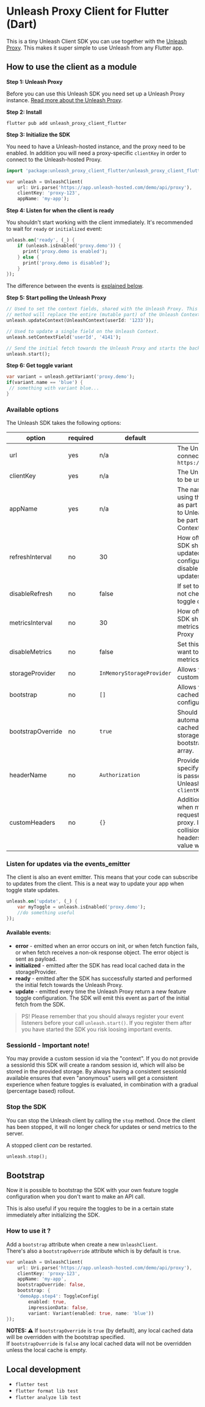 # Unleash Proxy Client for Flutter (Dart)

This is a tiny Unleash Client SDK you can use together with the
[Unleash Proxy](https://docs.getunleash.io/sdks/unleash-proxy).
This makes it super simple to use Unleash from any Flutter app.

## How to use the client as a module

**Step 1: Unleash Proxy**

Before you can use this Unleash SDK you need set up a Unleash Proxy instance. [Read more about the Unleash Proxy](https://docs.getunleash.io/sdks/unleash-proxy).


**Step 2: Install**

```
flutter pub add unleash_proxy_client_flutter
```

**Step 3: Initialize the SDK**

You need to have a Unleash-hosted instance, and the proxy need to be enabled. In addition you will need a proxy-specific `clientKey` in order to connect  to the Unleash-hosted Proxy.

```dart
import 'package:unleash_proxy_client_flutter/unleash_proxy_client_flutter.dart';

var unleash = UnleashClient(
    url: Uri.parse('https://app.unleash-hosted.com/demo/api/proxy'),
    clientKey: 'proxy-123',
    appName: 'my-app');
```

**Step 4: Listen for when the client is ready**

You shouldn't start working with the client immediately. It's recommended to wait for `ready` or `initialized` event:

```dart
unleash.on('ready', (_) {
    if (unleash.isEnabled('proxy.demo')) {
      print('proxy.demo is enabled');
    } else {
      print('proxy.demo is disabled');
    }
});
```

The difference between the events is [explained below](#available-events).

**Step 5: Start polling the Unleash Proxy**

```dart
// Used to set the context fields, shared with the Unleash Proxy. This 
// method will replace the entire (mutable part) of the Unleash Context.
unleash.updateContext(UnleashContext(userId: '1233'));

// Used to update a single field on the Unleash Context.
unleash.setContextField('userId', '4141');

// Send the initial fetch towards the Unleash Proxy and starts the background polling
unleash.start();
```

**Step 6: Get toggle variant**

```dart
var variant = unleash.getVariant('proxy.demo');
if(variant.name == 'blue') {
 // something with variant blue...
}
```

### Available options

The Unleash SDK takes the following options:

| option            | required | default                   | description                                                                                                                                      |
|-------------------|----------|---------------------------|--------------------------------------------------------------------------------------------------------------------------------------------------|
| url               | yes | n/a                       | The Unleash Proxy URL to connect to. E.g.: `https://examples.com/proxy`                                                                         |
| clientKey         | yes | n/a                       | The Unleash Proxy Secret to be used                                                                                                             | 
| appName           | yes | n/a                       | The name of the application using this SDK. Will be used as part of the metrics sent to Unleash Proxy. Will also be part of the Unleash Context. | 
| refreshInterval   | no | 30                        | How often, in seconds, the SDK should check for updated toggle configuration. If set to 0 will disable checking for updates                 |
| disableRefresh    | no | false                     | If set to true, the client will not check for updated toggle configuration                                                                |
| metricsInterval   | no | 30                        | How often, in seconds, the SDK should send usage metrics back to Unleash Proxy                                                              | 
| disableMetrics    | no | false                     | Set this option to `true` if you want to disable usage metrics
| storageProvider   | no | `InMemoryStorageProvider` | Allows you to inject a custom storeProvider                                                                              |
| bootstrap         | no | `[]`                      | Allows you to bootstrap the cached feature toggle configuration.                                                                               | 
| bootstrapOverride | no| `true`                    | Should the bootstrap automatically override cached data in the local-storage. Will only be used if bootstrap is not an empty array.     |
| headerName        | no| `Authorization`           | Provides possiblity to specify custom header that is passed to Unleash / Unleash Proxy with the `clientKey` |
| customHeaders     | no| `{}`                      | Additional headers to use when making HTTP requests to the Unleash proxy. In case of name collisions with the default headers, the `customHeaders` value will be used. |

### Listen for updates via the events_emitter

The client is also an event emitter. This means that your code can subscribe to updates from the client.
This is a neat way to update your app when toggle state updates.

```dart
unleash.on('update', (_) {
    var myToggle = unleash.isEnabled('proxy.demo');
    //do something useful
});
```

#### Available events:

- **error** - emitted when an error occurs on init, or when fetch function fails, or when fetch receives a non-ok response object. The error object is sent as payload.
- **initialized** - emitted after the SDK has read local cached data in the storageProvider.
- **ready** - emitted after the SDK has successfully started and performed the initial fetch towards the Unleash Proxy.
- **update** - emitted every time the Unleash Proxy return a new feature toggle configuration. The SDK will emit this event as part of the initial fetch from the SDK.

> PS! Please remember that you should always register your event listeners before your call `unleash.start()`. If you register them after you have started the SDK you risk loosing important events.

### SessionId - Important note!

You may provide a custom session id via the "context". If you do not provide a sessionId this SDK will create a random session id, which will also be stored in the provided storage. By always having a consistent sessionId available ensures that even "anonymous" users will get a consistent experience when feature toggles is evaluated, in combination with a gradual (percentage based) rollout.

### Stop the SDK
You can stop the Unleash client by calling the `stop` method. Once the client has been stopped, it will no longer check for updates or send metrics to the server.

A stopped client _can_ be restarted.

```dart
unleash.stop();
```


## Bootstrap
Now it is possible to bootstrap the SDK with your own feature toggle configuration when you don't want to make an API call.

This is also useful if you require the toggles to be in a certain state immediately after initializing the SDK.

### How to use it ?
Add a `bootstrap` attribute when create a new `UnleashClient`.  
There's also a `bootstrapOverride` attribute which is by default is `true`.

```dart
var unleash = UnleashClient(
    url: Uri.parse('https://app.unleash-hosted.com/demo/api/proxy'),
    clientKey: 'proxy-123',
    appName: 'my-app',
    bootstrapOverride: false,
    bootstrap: {
    'demoApp.step4': ToggleConfig(
        enabled: true,
        impressionData: false,
        variant: Variant(enabled: true, name: 'blue'))
});
```
**NOTES: ⚠️**
If `bootstrapOverride` is `true` (by default), any local cached data will be overridden with the bootstrap specified.   
If `bootstrapOverride` is `false` any local cached data will not be overridden unless the local cache is empty.


## Local development

* `flutter test`
* `flutter format lib test`
* `flutter analyze lib test`